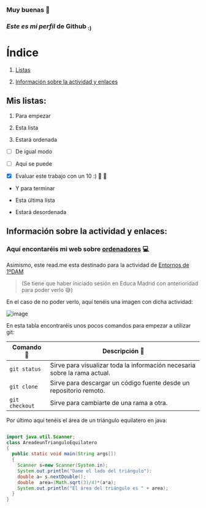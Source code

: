 ### **Muy buenas :wave:**

### ***Este es***  _mi perfil_ **de Github** <sub>:)</sub>


# **Índice**   

1. [Listas](#id1)

2. [Información sobre la actividad y enlaces](#id2)


## Mis listas: <a name="id1"></a>

1. Para empezar

2. Esta lista

3. Estará ordenada

- [ ] De igual modo

- [ ] Aquí se puede

- [X] Evaluar este trabajo con un 10 :) :tada: :confetti_ball:

- Y para terminar

- Esta última lista

- Estará desordenada

## Información sobre la actividad y enlaces: <a name="id2"></a>

### Aquí encontaréis mi web sobre [ordenadores](https://ordenadoreskirill.blogspot.com) :computer:

Asimismo, este read.me esta destinado para la actividad de [Entornos de 1ºDAM](https://aulavirtual33.educa.madrid.org/ies.laarboleda.alcorcon/mod/assign/view.php?id=23924)
> (Se tiene que haber iniciado sesión en Educa Madrid con anterioridad para poder verlo :sweat_smile:)

En el caso de no poder verlo, aquí tenéis una imagen con dicha actividad:

![image](https://user-images.githubusercontent.com/115732537/199343801-7cd23343-e067-4f6f-abcf-fbb2bfb5e9e9.png)

En esta tabla encontraréis unos pocos comandos para empezar a utilizar git:

| Comando :floppy_disk:| Descripción :closed_book:|
| --- | --- |
| `git status` | Sirve para visualizar toda la información necesaria sobre la rama actual. |
| `git clone` | Sirve para descargar un código fuente desde un repositorio remoto. |
| `git checkout` | Sirve para cambiarte de una rama a otra. |

Por último aquí tenéis el área de un triángulo equilatero en java:

```java

import java.util.Scanner;
class AreadeunTrianguloEquilatero
{
  public static void main(String args[])
  {
    Scanner s=new Scanner(System.in);
    System.out.println("Dame el lado del triángulo"):
    double a= s.nextDouble();
    double  area=(Math.sqrt(3)/4)*(a*a);
    System.out.println("El área del triángulo es " + area);
  }
}
